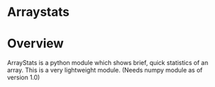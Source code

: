 # Arraystats

# Overview

ArrayStats is a python module which shows brief, quick statistics of an array. This is a very lightweight module. (Needs numpy module as of version 1.0)

